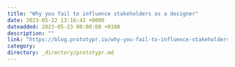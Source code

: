```yaml
---
title: "Why you fail to influence stakeholders as a designer"
date: 2023-05-22 13:16:43 +0000
dateadded: 2023-05-23 00:00:08 +0100
description: ""
link: "https://blog.prototypr.io/why-you-fail-to-influence-stakeholders-as-a-designer-e6c6a88e26f2?source=rss----eb297ea1161a---4"
category:
directory: _directory/prototypr.md
---
```

